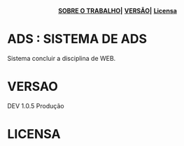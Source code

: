 <p align="center">
<b><a href="#ADS">SOBRE O TRABALHO</a>|</b>
<b><a href="#VERSAO">VERSÃO</a>|</b>
<b><a href="#license">Licensa</a></b>
</p>


# ADS : SISTEMA DE ADS
<p> Sistema concluir a disciplina de WEB.
</p>

# VERSAO

<p> DEV 1.0.5 Produção</p>

# LICENSA

